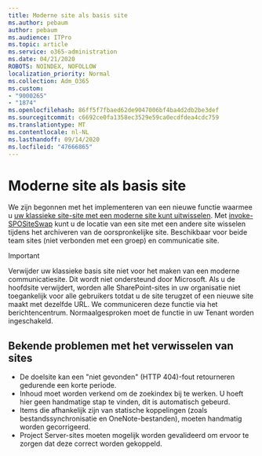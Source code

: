```yaml
---
title: Moderne site als basis site
ms.author: pebaum
author: pebaum
ms.audience: ITPro
ms.topic: article
ms.service: o365-administration
ms.date: 04/21/2020
ROBOTS: NOINDEX, NOFOLLOW
localization_priority: Normal
ms.collection: Adm_O365
ms.custom:
- "9000265"
- "1874"
ms.openlocfilehash: 86ff5f7fbaed62de9047006bf4ba4d2db2be3def
ms.sourcegitcommit: c6692ce0fa1358ec3529e59ca0ecdfdea4cdc759
ms.translationtype: MT
ms.contentlocale: nl-NL
ms.lasthandoff: 09/14/2020
ms.locfileid: "47666865"
---
```

# <a name="modern-site-as-root-site"></a>Moderne site als basis site

We zijn begonnen met het implementeren van een nieuwe functie waarmee u [uw klassieke site-site met een moderne site kunt uitwisselen](https://docs.microsoft.com/sharepoint/modern-root-site). Met [invoke-SPOSiteSwap](https://docs.microsoft.com/powershell/module/sharepoint-online/invoke-spositeswap?view=sharepoint-ps) kunt u de locatie van een site met een andere site wisselen tijdens het archiveren van de oorspronkelijke site. Beschikbaar voor beide team sites (niet verbonden met een groep) en communicatie site.

>[!Important]
> Verwijder uw klassieke basis site niet voor het maken van een moderne communicatiesite. Dit wordt niet ondersteund door Microsoft. Als u de hoofdsite verwijdert, worden alle SharePoint-sites in uw organisatie niet toegankelijk voor alle gebruikers totdat u de site terugzet of een nieuwe site maakt met dezelfde URL. We communiceren deze functie via het berichtencentrum. Normaalgesproken moet de functie in uw Tenant worden ingeschakeld.

## <a name="known-issues-with-swapping-sites"></a>Bekende problemen met het verwisselen van sites
- De doelsite kan een "niet gevonden" (HTTP 404)-fout retourneren gedurende een korte periode.
- Inhoud moet worden verkend om de zoekindex bij te werken. U hoeft hier geen handmatige stap te vinden, dit is automatisch gebeurd.
- Items die afhankelijk zijn van statische koppelingen (zoals bestandssynchronisatie en OneNote-bestanden), moeten handmatig worden gecorrigeerd.
- Project Server-sites moeten mogelijk worden gevalideerd om ervoor te zorgen dat deze correct worden gekoppeld. 
